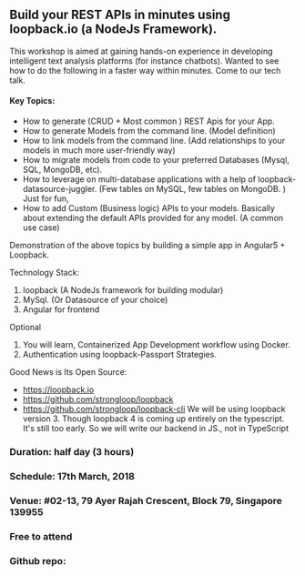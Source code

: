 ## Build your REST APIs in minutes using loopback.io (a NodeJs Framework).

This workshop is aimed at gaining hands-on experience in developing intelligent text analysis platforms (for instance chatbots). 
Wanted to see how to do the following in a faster way within minutes. Come to our tech talk.

#### Key Topics:
- How to generate (CRUD + Most common ) REST Apis for your App.
- How to generate Models from the command line. (Model definition)
- How to link models from the command line. (Add relationships to your models in much more user-friendly way)
- How to migrate models from code to your preferred Databases (Mysql, SQL, MongoDB, etc).
- How to leverage on multi-database applications with a help of loopback-datasource-juggler. (Few tables on MySQL, few tables on MongoDB. ) Just for fun,
- How to add Custom (Business logic) APIs to your models. Basically about extending the default APIs provided for any model. (A common use case)

Demonstration of the above topics by building a simple app in Angular5 + Loopback.

Technology Stack: 
1. loopback (A NodeJs framework for building modular)
2. MySql. (Or Datasource of your choice)
3. Angular for frontend

Optional
1. You will learn, Containerized App Development workflow using Docker. 
2. Authentication using loopback-Passport Strategies.

Good News is Its Open Source:
- https://loopback.io
- https://github.com/strongloop/loopback
- https://github.com/strongloop/loopback-cli
We will be using loopback version 3.
Though loopback 4 is coming up entirely on the typescript. It's still too early. So we will write our backend in JS., not in TypeScript

### Duration: half day (3 hours)
### Schedule: 17th March, 2018
### Venue: #02-13, 79 Ayer Rajah Crescent, Block 79, Singapore 139955
### Free to attend

### Github repo: <TBA>